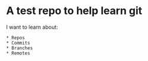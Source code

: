 A test repo to help learn git
=============================

I want to learn about:

    * Repos
    * Commits
    * Branches
    * Remotes


